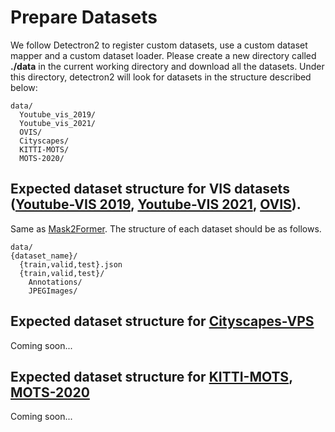 # Prepare Datasets
We follow Detectron2 to register custom datasets, use a custom dataset mapper and a custom dataset loader.
Please create a new directory called **./data** in the current working directory and download all the datasets. Under this directory, detectron2 will look for datasets in the structure described below:

```
data/
  Youtube_vis_2019/
  Youtube_vis_2021/
  OVIS/
  Cityscapes/
  KITTI-MOTS/
  MOTS-2020/
```

## Expected dataset structure for VIS datasets ([Youtube-VIS 2019](https://competitions.codalab.org/competitions/20128), [Youtube-VIS 2021](https://competitions.codalab.org/competitions/28988), [OVIS](https://codalab.lisn.upsaclay.fr/competitions/4763#participate)).

Same as [Mask2Former](https://github.com/facebookresearch/Mask2Former/tree/main/datasets). 
The structure of each dataset should be as follows.

```
data/
{dataset_name}/
  {train,valid,test}.json
  {train,valid,test}/
    Annotations/
    JPEGImages/
```

## Expected dataset structure for [Cityscapes-VPS]()
Coming soon...

## Expected dataset structure for [KITTI-MOTS](), [MOTS-2020]()
Coming soon...
